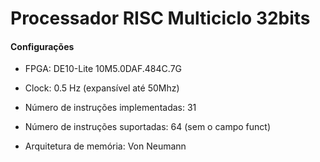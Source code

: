 # Processador RISC Multiciclo 32bits

#### Configurações

+ FPGA: DE10-Lite 10M5.0DAF.484C.7G

+ Clock: 0.5 Hz (expansível até 50Mhz)

+ Número de instruções implementadas: 31

+ Número de instruções suportadas: 64 (sem o campo funct)

+ Arquitetura de memória: Von Neumann




